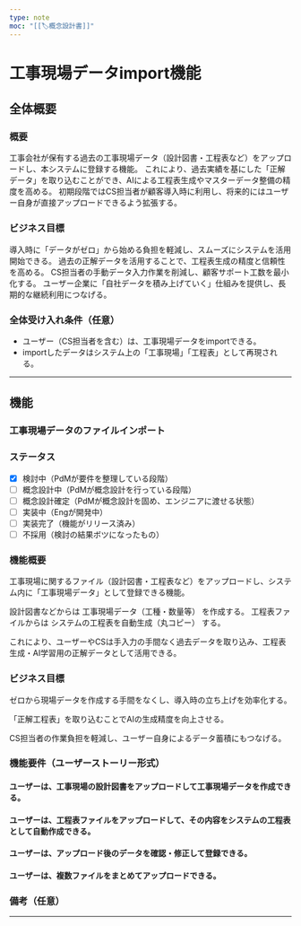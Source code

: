```yaml
---
type: note
moc: "[[🏷️概念設計書]]"
---
```



# 工事現場データimport機能

## 全体概要
### 概要
工事会社が保有する過去の工事現場データ（設計図書・工程表など）をアップロードし、本システムに登録する機能。
これにより、過去実績を基にした「正解データ」を取り込むことができ、AIによる工程表生成やマスターデータ整備の精度を高める。
初期段階ではCS担当者が顧客導入時に利用し、将来的にはユーザー自身が直接アップロードできるよう拡張する。

### ビジネス目標
導入時に「データがゼロ」から始める負担を軽減し、スムーズにシステムを活用開始できる。
過去の正解データを活用することで、工程表生成の精度と信頼性を高める。
CS担当者の手動データ入力作業を削減し、顧客サポート工数を最小化する。
ユーザー企業に「自社データを積み上げていく」仕組みを提供し、長期的な継続利用につなげる。

### 全体受け入れ条件（任意）
- ユーザー（CS担当者を含む）は、工事現場データをimportできる。
- importしたデータはシステム上の「工事現場」「工程表」として再現される。

---

## 機能
### 工事現場データのファイルインポート

### ステータス
- [x] 検討中（PdMが要件を整理している段階）
- [ ] 概念設計中（PdMが概念設計を行っている段階）
- [ ] 概念設計確定（PdMが概念設計を固め、エンジニアに渡せる状態）
- [ ] 実装中（Engが開発中）
- [ ] 実装完了（機能がリリース済み）
- [ ] 不採用（検討の結果ボツになったもの）

### 機能概要
工事現場に関するファイル（設計図書・工程表など）をアップロードし、システム内に「工事現場データ」として登録できる機能。

設計図書などからは 工事現場データ（工種・数量等） を作成する。
工程表ファイルからは システムの工程表を自動生成（丸コピー） する。

これにより、ユーザーやCSは手入力の手間なく過去データを取り込み、工程表生成・AI学習用の正解データとして活用できる。

### ビジネス目標
ゼロから現場データを作成する手間をなくし、導入時の立ち上げを効率化する。

「正解工程表」を取り込むことでAIの生成精度を向上させる。

CS担当者の作業負担を軽減し、ユーザー自身によるデータ蓄積にもつなげる。

### 機能要件（ユーザーストーリー形式）
#### ユーザーは、工事現場の設計図書をアップロードして工事現場データを作成できる。

#### ユーザーは、工程表ファイルをアップロードして、その内容をシステムの工程表として自動作成できる。

#### ユーザーは、アップロード後のデータを確認・修正して登録できる。

#### ユーザーは、複数ファイルをまとめてアップロードできる。

### 備考（任意）


---

